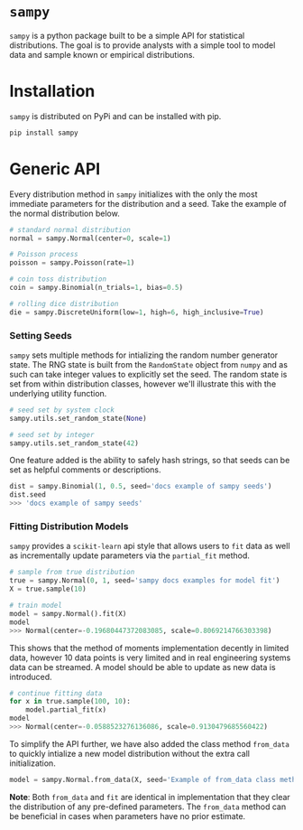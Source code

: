 # `sampy`

`sampy` is a python package built to be a simple API for statistical distributions. The goal is to provide analysts with a simple tool to model data and sample known or empirical distributions.

# Installation

`sampy` is distributed on PyPi and can be installed with pip.

```bash
pip install sampy
```

# Generic API

Every distribution method in `sampy` initializes with the only the most 
immediate parameters for the distribution and a seed. Take the example of the 
normal distribution below.

```python
# standard normal distribution
normal = sampy.Normal(center=0, scale=1)

# Poisson process
poisson = sampy.Poisson(rate=1)

# coin toss distribution
coin = sampy.Binomial(n_trials=1, bias=0.5)

# rolling dice distribution
die = sampy.DiscreteUniform(low=1, high=6, high_inclusive=True)
```

### Setting Seeds

`sampy` sets multiple methods for intializing the random number generator state. 
The RNG state is built from the `RandomState` object from `numpy` and as such 
can take integer values to explicitly set the seed. The random state is set from 
within distribution classes, however we'll illustrate this with the underlying 
utility function.

```python
# seed set by system clock
sampy.utils.set_random_state(None)

# seed set by integer
sampy.utils.set_random_state(42)
```

One feature added is the ability to safely hash strings, so that seeds can be 
set as helpful comments or descriptions.

```python
dist = sampy.Binomial(1, 0.5, seed='docs example of sampy seeds')
dist.seed
>>> 'docs example of sampy seeds'
```

### Fitting Distribution Models

`sampy` provides a `scikit-learn` api style that allows users to `fit` data as 
well as incrementally update parameters via the `partial_fit` method.

```python
# sample from true distribution
true = sampy.Normal(0, 1, seed='sampy docs examples for model fit')
X = true.sample(10)

# train model
model = sampy.Normal().fit(X)
model
>>> Normal(center=-0.19680447372083085, scale=0.8069214766303398)
```

This shows that the method of moments implementation decently in limited data, 
however 10 data points is very limited and in real engineering systems data can 
be streamed. A model should be able to update as new data is introduced.

```python
# continue fitting data
for x in true.sample(100, 10):
    model.partial_fit(x)
model
>>> Normal(center=-0.0588523276136086, scale=0.9130479685560422)
```

To simplify the API further, we have also added the class method `from_data` to 
quickly intialize a new model distribution without the extra call 
initialization.

```python
model = sampy.Normal.from_data(X, seed='Example of from_data class method')
```

**Note**: Both `from_data` and `fit` are identical in implementation that they 
clear the distribution of any pre-defined parameters. The `from_data` method can 
be beneficial in cases when parameters have no prior estimate.